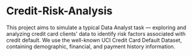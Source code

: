 # Credit-Risk-Analysis
This project aims to simulate a typical Data Analyst task — exploring and analyzing credit card clients' data to identify risk factors associated with credit default. We use the well-known UCI Credit Card Default Dataset, containing demographic, financial, and payment history information.
